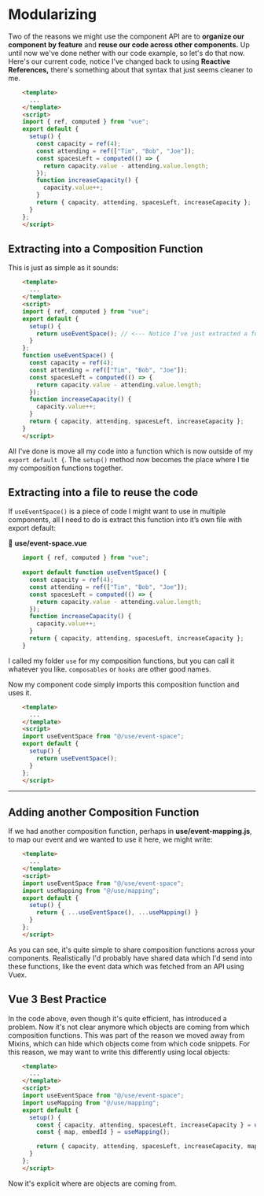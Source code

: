 # Modularizing

Two of the reasons we might use the component API are to **organize our component by feature** and **reuse our code across other components.**  Up until now we've done nether with our code example, so let's do that now.  Here's our current code, notice I've changed back to using **Reactive References,** there's something about that syntax that just seems cleaner to me.
```html
    <template>
      ...
    </template>
    <script>
    import { ref, computed } from "vue";
    export default {
      setup() {
        const capacity = ref(4);
        const attending = ref(["Tim", "Bob", "Joe"]);
        const spacesLeft = computed(() => {
          return capacity.value - attending.value.length;
        });
        function increaseCapacity() {
          capacity.value++;
        }
        return { capacity, attending, spacesLeft, increaseCapacity };
      }
    };
    </script>
```
## Extracting into a Composition Function

This is just as simple as it sounds:
```html
    <template>
      ...
    </template>
    <script>
    import { ref, computed } from "vue";
    export default {
      setup() {
        return useEventSpace(); // <--- Notice I've just extracted a function
      }
    };
    function useEventSpace() {
      const capacity = ref(4);
      const attending = ref(["Tim", "Bob", "Joe"]);
      const spacesLeft = computed(() => {
        return capacity.value - attending.value.length;
      });
      function increaseCapacity() {
        capacity.value++;
      }
      return { capacity, attending, spacesLeft, increaseCapacity };
    }
    </script>
```
All I've done is move all my code into a function which is now outside of my `export default {`. The `setup()` method now becomes the place where I tie my composition functions together.

## Extracting into a file to reuse the code

If `useEventSpace()` is a piece of code I might want to use in multiple components, all I need to do is extract this function into it’s own file with export default:

📃 **use/event-space.vue**
```javascript
    import { ref, computed } from "vue";
    
    export default function useEventSpace() {
      const capacity = ref(4);
      const attending = ref(["Tim", "Bob", "Joe"]);
      const spacesLeft = computed(() => {
        return capacity.value - attending.value.length;
      });
      function increaseCapacity() {
        capacity.value++;
      }
      return { capacity, attending, spacesLeft, increaseCapacity };
    }
```
I called my folder `use` for my composition functions, but you can call it whatever you like. `composables` or `hooks` are other good names.

Now my component code simply imports this composition function and uses it. 
```html
    <template>
      ...
    </template>
    <script>
    import useEventSpace from "@/use/event-space";
    export default {
      setup() {
        return useEventSpace();
      }
    };
    </script>
```
---

## Adding another Composition Function

If we had another composition function, perhaps in **use/event-mapping.js**, to map our event and we wanted to use it here, we might write:
```html
    <template>
      ...
    </template>
    <script>
    import useEventSpace from "@/use/event-space";
    import useMapping from "@/use/mapping";
    export default {
      setup() {
        return { ...useEventSpace(), ...useMapping() }
      }
    };
    </script>
```
As you can see, it's quite simple to share composition functions across your components.  Realistically I'd probably have shared data which I'd send into these functions, like the event data which was fetched from an API using Vuex.  

## Vue 3 Best Practice

In the code above, even though it's quite efficient, has introduced a problem.  Now it's not clear anymore which objects are coming from which composition functions.  This was part of the reason we moved away from Mixins, which can hide which objects come from which code snippets.  For this reason, we may want to write this differently using local objects:

```html
    <template>
      ...
    </template>
    <script>
    import useEventSpace from "@/use/event-space";
    import useMapping from "@/use/mapping";
    export default {
      setup() {
        const { capacity, attending, spacesLeft, increaseCapacity } = useEventSpace();
        const { map, embedId } = useMapping();

        return { capacity, attending, spacesLeft, increaseCapacity, map, embedId };
      }
    };
    </script>
```
Now it's explicit where are objects are coming from.
